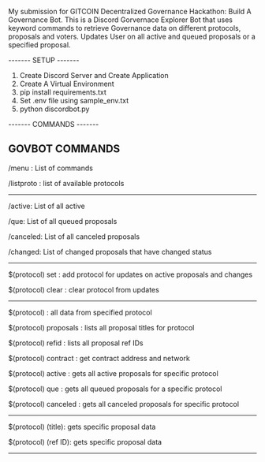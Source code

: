 My submission for GITCOIN Decentralized Governance Hackathon: Build A Governance Bot. 
This is a Discord Gorvernace Explorer Bot that uses keyword commands to retrieve Governance data on different protocols, proposals and voters. Updates User on all active and queued proposals or a specified proposal.

------- SETUP -------

1. Create Discord Server and Create Application
2. Create A Virtual Environment
3. pip install requirements.txt
4. Set .env file using sample_env.txt
5. python discordbot.py

------- COMMANDS -------

GOVBOT COMMANDS
--------------------
/menu : List of commands

/listproto : list of available protocols

--------------------
/active: List of all active 

/que: List of all queued proposals

/canceled: List of all canceled proposals

/changed: List of changed proposals that have changed status

--------------------
$(protocol) set : add protocol for updates on active proposals and changes

$(protocol) clear : clear protocol from updates

--------------------
$(protocol) : all data from specified protocol

$(protocol) proposals : lists all proposal titles for protocol

$(protocol) refid : lists all proposal ref IDs

$(protocol) contract : get contract address and network

$(protocol) active : gets all active proposals for specific protocol

$(protocol) que : gets all queued proposals for a specific protocol

$(protocol) canceled : gets all canceled proposals for specific protocol 

--------------------
$(protocol) (title): gets specific proposal data

$(protocol) (ref ID): gets specific proposal data

--------------------

            